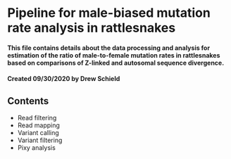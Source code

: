 # Pipeline for male-biased mutation rate analysis in rattlesnakes

#### This file contains details about the data processing and analysis for estimation of the ratio of male-to-female mutation rates in rattlesnakes based on comparisons of Z-linked and autosomal sequence divergence. 
#### Created 09/30/2020 by Drew Schield

## Contents

* Read filtering
* Read mapping
* Variant calling
* Variant filtering
* Pixy analysis

